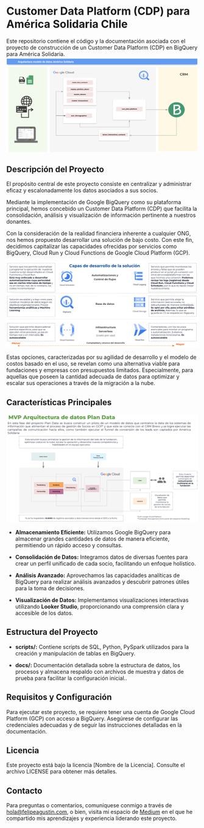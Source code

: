 # Customer Data Platform (CDP) para América Solidaria Chile


Este repositorio contiene el código y la documentación asociada con el proyecto de construcción de un Customer Data Platform (CDP) en BigQuery para América Solidaria.
![](docs/arquitectura_as)


## Descripción del Proyecto

El propósito central de este proyecto consiste en centralizar y administrar eficaz y escalonadamente los datos asociados a sus socios. 

Mediante la implementación de Google BigQuery como su plataforma principal, hemos concebido un Customer Data Platform (CDP) que facilita la consolidación, análisis y visualización de información pertinente a nuestros donantes.

Con la consideración de la realidad financiera inherente a cualquier ONG, nos hemos propuesto desarrollar una solución de bajo costo. Con este fin, decidimos capitalizar las capacidades ofrecidas por servicios como BigQuery, Cloud Run y Cloud Functions de Google Cloud Platform (GCP). 

![Elaboración propia](docs/capas_solucion.png)


Estas opciones, caracterizadas por su agilidad de desarrollo y el modelo de costos basado en el uso, se revelan como una alternativa viable para fundaciones y empresas con presupuestos limitados. Especialmente, para aquellas que poseen la cantidad adecuada de datos para optimizar y escalar sus operaciones a través de la migración a la nube.


## Características Principales

![Elaboración propia](docs/mvp_modelo_datos.png)

* **Almacenamiento Eficiente:** Utilizamos Google BigQuery para almacenar grandes cantidades de datos de manera eficiente, permitiendo un rápido acceso y consultas.

* **Consolidación de Datos:** Integramos datos de diversas fuentes para crear un perfil unificado de cada socio, facilitando un enfoque holístico.

* **Análisis Avanzado:** Aprovechamos las capacidades analíticas de BigQuery para realizar análisis avanzados y descubrir patrones útiles para la toma de decisiones.

* **Visualización de Datos:** Implementamos visualizaciones interactivas utilizando **Looker Studio**, proporcionando una comprensión clara y accesible de los datos.

## Estructura del Proyecto

* **scripts/:** Contiene scripts de SQL, Python, PySpark utilizados para la creación y manipulación de tablas en BigQuery.

* **docs/:** Documentación detallada sobre la estructura de datos, los procesos y almacena respaldo con archivos de muestra y datos de prueba para facilitar la configuración inicial..

## Requisitos y Configuración
Para ejecutar este proyecto, se requiere tener una cuenta de Google Cloud Platform (GCP) con acceso a BigQuery. Asegúrese de configurar las credenciales adecuadas y de seguir las instrucciones detalladas en la documentación.

## Licencia
Este proyecto está bajo la licencia [Nombre de la Licencia]. Consulte el archivo LICENSE para obtener más detalles.

## Contacto
Para preguntas o comentarios, comuníquese conmigo a través de hola@felipeagustin.com, o bien, visita mi espacio de [Medium](https://medium.com/@f.soto.santibanez) en el que he compartido mis aprendizajes y experiencia liderando este proyecto.



